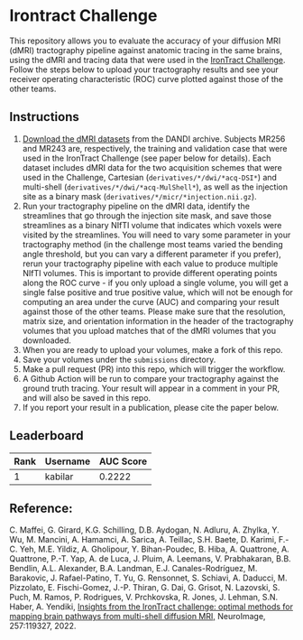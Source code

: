 # Irontract Challenge

This repository allows you to evaluate the accuracy of your diffusion MRI (dMRI) tractography pipeline against anatomic tracing in the same brains, using the dMRI and tracing data that were used in the [IronTract Challenge](https://irontract.mgh.harvard.edu/). Follow the steps below to upload your tractography results and see your receiver operating characteristic (ROC) curve plotted against those of the other teams.

## Instructions

1. [Download the dMRI datasets](https://dandiarchive.org/dandiset/001289?search=irontract&pos=1) from the DANDI archive. Subjects MR256 and MR243 are, respectively, the training and validation case that were used in the IronTract Challenge (see paper below for details). Each dataset includes dMRI data for the two acquisition schemes that were used in the Challenge, Cartesian (`derivatives/*/dwi/*acq-DSI*`) and multi-shell (`derivatives/*/dwi/*acq-MulShell*`), as well as the injection site as a binary mask (`derivatives/*/micr/*injection.nii.gz`).
2. Run your tractography pipeline on the dMRI data, identify the streamlines that go through the injection site mask, and save those streamlines as a binary NIfTI volume that indicates which voxels were visited by the streamlines. You will need to vary some parameter in your tractography method (in the challenge most teams varied the bending angle threshold, but you can vary a different parameter if you prefer), rerun your tractography pipeline with each value to produce multiple NIfTI volumes. This is important to provide different operating points along the ROC curve - if you only upload a single volume, you will get a single false positive and true positive value, which will not be enough for computing an area under the curve (AUC) and comparing your result against those of the other teams. Please make sure that the resolution, matrix size, and orientation information in the header of the tractography volumes that you upload matches that of the dMRI volumes that you downloaded.
3. When you are ready to upload your volumes, make a fork of this repo.
4. Save your volumes under the `submissions` directory.
5. Make a pull request (PR) into this repo, which will trigger the workflow.
6. A Github Action will be run to compare your tractography against the ground truth tracing. Your result will appear in a comment in your PR, and will also be saved in this repo.
7. If you report your result in a publication, please cite the paper below.

## Leaderboard

<!-- START_LEADERBOARD -->

| Rank | Username | AUC Score |
|------|----------|-----------|
| 1 | kabilar | 0.2222 |

<!-- END_LEADERBOARD -->


## Reference:
C. Maffei, G. Girard, K.G. Schilling, D.B. Aydogan, N. Adluru, A. Zhylka, Y. Wu, M. Mancini, A. Hamamci, A. Sarica, A. Teillac, S.H. Baete, D. Karimi, F.-C. Yeh, M.E. Yildiz, A. Gholipour,  Y. Bihan-Poudec, B. Hiba, A. Quattrone, A. Quattrone, P.-T. Yap, A. de Luca, J. Pluim, A. Leemans, V. Prabhakaran, B.B. Bendlin, A.L. Alexander, B.A. Landman, E.J. Canales-Rodríguez, M. Barakovic,  J. Rafael-Patino, T. Yu, G. Rensonnet, S. Schiavi, A. Daducci, M. Pizzolato, E. Fischi-Gomez, J.-P. Thiran, G. Dai, G. Grisot, N. Lazovski, S. Puch, M. Ramos, P. Rodrigues, V. Prchkovska, R. Jones, J. Lehman, S.N. Haber, A. Yendiki, [Insights from the IronTract challenge: optimal methods for mapping brain pathways from multi-shell diffusion MRI,](https://www.sciencedirect.com/science/article/pii/S1053811922004463) NeuroImage, 257:119327, 2022.
